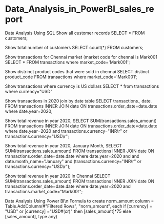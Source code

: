 # Data_Analysis_in_PowerBI_sales_report
Data Analysis Using SQL
Show all customer records
SELECT * FROM customers;

Show total number of customers
SELECT count(*) FROM customers;

Show transactions for Chennai market (market code for chennai is Mark001
SELECT * FROM transactions where market_code='Mark001';

Show distrinct product codes that were sold in chennai
SELECT distinct product_code FROM transactions where market_code='Mark001';

Show transactions where currency is US dollars
SELECT * from transactions where currency="USD"

Show transactions in 2020 join by date table
SELECT transactions., date. FROM transactions INNER JOIN date ON transactions.order_date=date.date where date.year=2020;

Show total revenue in year 2020,
SELECT SUM(transactions.sales_amount) FROM transactions INNER JOIN date ON transactions.order_date=date.date where date.year=2020 and transactions.currency="INR\r" or transactions.currency="USD\r";

Show total revenue in year 2020, January Month,
SELECT SUM(transactions.sales_amount) FROM transactions INNER JOIN date ON transactions.order_date=date.date where date.year=2020 and and date.month_name="January" and (transactions.currency="INR\r" or transactions.currency="USD\r");

Show total revenue in year 2020 in Chennai
SELECT SUM(transactions.sales_amount) FROM transactions INNER JOIN date ON transactions.order_date=date.date where date.year=2020 and transactions.market_code="Mark001";

Data Analysis Using Power BI\n
Formula to create norm_amount column = Table.AddColumn(#"Filtered Rows", "norm_amount", each if [currency] = "USD" or [currency] ="USD#(cr)" then [sales_amount]*75 else [sales_amount], type any)
